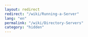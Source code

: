 ```yaml
---
layout: redirect
redirect: "/wiki/Running-a-Server"
lang: "en"
permalink: "/wiki/Directory-Servers"
category: "hidden"
---
```

